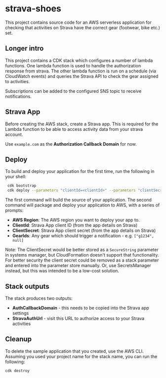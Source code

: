 # strava-shoes

This project contains source code for an AWS serverless application for checking that activities on Strava have the correct gear (footwear, bike etc.) set. 

## Longer intro

This project contains a CDK stack which configures a number of lambda functions. One lambda
function is used to handle the authorization response from strava. The other lambda function is run on a schedule
(via CloudWatch events) and queries the Strava API to check the gear assigned to activities.

Subscriptions can be added to the configured SNS topic to receive notifications.

## Strava App

Before creating the AWS stack, create a Strava app. This is required for the Lambda function to be able to access activity data from your strava account.

Use `example.com` as the **Authorization Callback Domain** for now. 

## Deploy

To build and deploy your application for the first time, run the following in your shell:

```bash
 cdk bootstrap
 cdk deploy --parameters "clientId=<clientId>" --parameters "clientSecret=<clientSecret>"
```

The first command will build the source of your application. The second command will package and deploy your application to AWS, with a series of prompts:


* **AWS Region**: The AWS region you want to deploy your app to.
* **ClientId**: Strava App client ID (from the app details on Strava)
* **ClientSecret**: Strava App client secret (from the app details on Strava)
* **GearIds**: Any gear which should trigger a notification - e.g. `["g1234", null]`

Note: The ClientSecret would be better stored as a `SecureString` parameter in systems manager, but CloudFormation doesn't
support that functionality. For better security the client secret could be removed as a stack parameter
and entered into the parameter store manually. Or, use SecretsManager instead, but this was intended to be a low-cost solution.

## Stack outputs

The stack produces two outputs: 
* **AuthCallbackDomain** - this needs to be copied into the Strava app settings
* **StravaAuthUrl** - visit this URL to authorize access to your Strava activities

## Cleanup

To delete the sample application that you created, use the AWS CLI. Assuming you used your project name for the stack name, you can run the following:

```bash
cdk destroy
```
